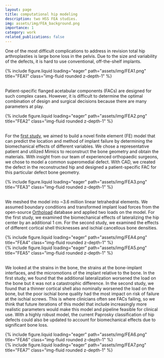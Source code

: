 ```yaml
---
layout: page
title: computational hip modeling
description: two HSS FEA studies.
img: assets/img/FEA_background.png
importance: 1
category: work
related_publications: false
---
```



One of the most difficult complications to address in revision total hip arthroplasties is large bone loss in the pelvis. Due to the size and variability of the defects, it is hard to use conventional, off-the-shelf implants.

<div class="row">
    <div class="col-sm mt-3 mt-md-0">
        {% include figure.liquid loading="eager" path="assets/img/FEA1.png" title="FEA1" class="img-fluid rounded z-depth-1" %}
    </div>
</div>
<br>

Patient-specific flanged acetabular components (FACs) are designed for such complex cases. However, it is difficult to determine the optimal combination of design and surgical decisions because there are many parameters at play.
 
<div class="row">
    <div class="col-sm mt-3 mt-md-0">
        {% include figure.liquid loading="eager" path="assets/img/FEA2.png" title="FEA2" class="img-fluid rounded z-depth-1" %}
    </div>
</div>
<br>

For the <a href='https://pubmed.ncbi.nlm.nih.gov/38669091/'>first study</a>, we aimed to build a novel finite element (FE) model that can predict the location and method of implant failure by determining the biomechanical effects of different variables. We chose a representative patient and utilized Mimics to reconstruct the bone geometry and obtain the materials. With insight from our team of experienced orthopaedic surgeons, we chose to model a common superomedial defect. With CAD, we created the defect in the reconstructed hip and designed a patient-specific FAC for this particular defect bone geometry.
 
<div class="row">
    <div class="col-sm mt-3 mt-md-0">
        {% include figure.liquid loading="eager" path="assets/img/FEA3.png" title="FEA3" class="img-fluid rounded z-depth-1" %}
    </div>
</div>
<br>

We meshed the model into ~3.6 million linear tetrahedral elements. We assumed boundary conditions and transformed implant load forces from the open-source <a href='https://orthoload.com/'>Orthoload</a> database and applied two loads on the model. For the first study, we examined the biomechanical effects of lateralizing the hip center by an additional 1 cm. For the second study, we examined the effects of different cortical shell thicknesses and ischial cancellous bone densities.

<div class="row">
    <div class="col-sm mt-3 mt-md-0">
        {% include figure.liquid loading="eager" path="assets/img/FEA4.png" title="FEA4" class="img-fluid rounded z-depth-1" %}
    </div>
    <div class="col-sm mt-3 mt-md-0">
        {% include figure.liquid loading="eager" path="assets/img/FEA5.png" title="FEA5" class="img-fluid rounded z-depth-1" %}
    </div>
</div>
<br>

We looked at the strains in the bone, the strains at the bone-implant interfaces, and the micromotions of the implant relative to the bone. In the first study, we found that the additional lateralization worsened the load on the bone but it was not a catastrophic difference. In the second study, we found that a thinner cortical shell also nominally worsened the load on the bone, but the poor ischial bone quality had the most impact on risk of failure at the ischial screws. This is where clinicians often see FACs failing, so we think that future iterations of this model that include increasingly more realistic parameters would make this model and pipeline feasible for clinical use. With a highly robust model, the current Paprosky classification of hip defects could also be updated to account for biomechanical effects due to significant bone loss.

<div class="row">
    <div class="col-sm mt-3 mt-md-0">
        {% include figure.liquid loading="eager" path="assets/img/FEA6.png" title="FEA6" class="img-fluid rounded z-depth-1" %}
    </div>
    <div class="col-sm mt-3 mt-md-0">
        {% include figure.liquid loading="eager" path="assets/img/FEA7.png" title="FEA7" class="img-fluid rounded z-depth-1" %}
    </div>
</div>


